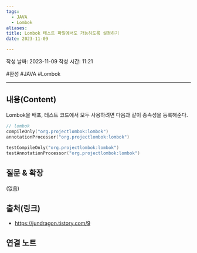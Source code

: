 ```yaml
---
tags:
  - JAVA
  - Lombok
aliases:
title: Lombok 테스트 파일에서도 가능하도록 설정하기
date: 2023-11-09

---
```

작성 날짜: 2023-11-09
작성 시간: 11:21

#완성 #JAVA #Lombok

----
## 내용(Content)

Lombok을 배포, 테스트 코드에서 모두 사용하려면 다음과 같이 종속성을 등록해준다.

```kotlin
// lombok  
compileOnly("org.projectlombok:lombok")  
annotationProcessor("org.projectlombok:lombok")  
  
testCompileOnly("org.projectlombok:lombok")  
testAnnotationProcessor("org.projectlombok:lombok")
```


## 질문 & 확장

(없음)

## 출처(링크)
- https://jundragon.tistory.com/9

## 연결 노트










